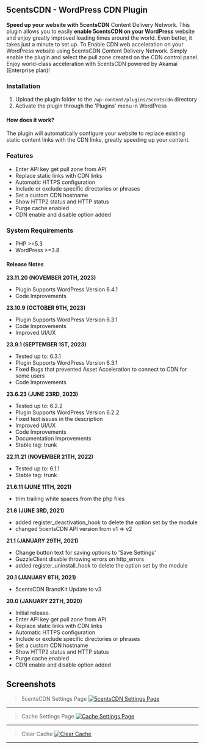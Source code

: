 ## 5centsCDN - WordPress CDN Plugin
**Speed up your website with 5centsCDN** Content Delivery Network. This plugin allows you to easily **enable 5centsCDN on your WordPress**
website and enjoy greatly improved loading times around the world. Even better, it takes just a minute to set up. To Enable CDN web acceleration on your WordPress website using 5centsCDN Content Delivery Network. Simply enable the plugin and select the pull zone created on the CDN control panel. Enjoy world-class acceleration with 5centsCDN powered by Akamai (Enterprise plan)!

### Installation

1. Upload the plugin folder to the `/wp-content/plugins/5centscdn` directory
2. Activate the plugin through the 'Plugins' menu in WordPress

#### How does it work?
The plugin will automatically configure your website to replace existing static content links with the CDN links, greatly speeding up your content.

### Features
* Enter API key get pull zone from API
* Replace static links with CDN links
* Automatic HTTPS configuration
* Include or exclude specific directories or phrases
* Set a custom CDN hostname
* Show HTTP2 status and HTTP status
* Purge cache enabled
* CDN enable and disable option added

### System Requirements
* PHP >=5.3
* WordPress >=3.8

#### Release Notes
**23.11.20 (NOVEMBER 20TH, 2023)**
 - Plugin Supports WordPress Version 6.4.1
 - Code Improvements 

**23.10.9 (OCTOBER 9TH, 2023)**
 - Plugin Supports WordPress Version 6.3.1
 - Code Improvements 
 - Improved UI/UX

**23.9.1 (SEPTEMBER 1ST, 2023)**
 - Tested up to: 6.3.1
 - Plugin Supports WordPress Version 6.3.1
 - Fixed Bugs that prevented Asset Acceleration to connect to CDN for some users
 - Code Improvements

**23.6.23 (JUNE 23RD, 2023)**
 - Tested up to: 6.2.2
 - Plugin Supports WordPress Version 6.2.2
 - Fixed text issues in the description
 - Improved UI/UX
 - Code Improvements
 - Documentation Improvements
 - Stable tag: trunk

**22.11.21 (NOVEMBER 21TH, 2022)**
 - Tested up to: 6.1.1
 - Stable tag: trunk

**21.6.11 (JUNE 11TH, 2021)**
 - trim trailing white spaces from the php files

**21.6 (JUNE 3RD, 2021)**
 - added register_deactivation_hook to delete the option set by the module
 - changed 5centsCDN API version from v1 => v2

**21.1 (JANUARY 29TH, 2021)**
 - Change button text for saving options to 'Save Settings'
 - GuzzleClient disable throwing errors on http_errors
 - added register_uninstall_hook to delete the option set by the module

**20.1 (JANUARY 8TH, 2021)**
 - 5centsCDN BrandKit Update to v3

**20.0 (JANUARY 22TH, 2020)**
- Initial release.
- Enter API key get pull zone from API
- Replace static links with CDN links
- Automatic HTTPS configuration
- Include or exclude specific directories or phrases
- Set a custom CDN hostname
- Show HTTP2 status and HTTP status
- Purge cache enabled
- CDN enable and disable option added

## Screenshots
> 5centsCDN Settings Page
[![5centsCDN Settings Page](https://ps.w.org/5centscdn/assets/screenshot-1.png?rev=2243684 "5centsCDN Settings Page")](https://ps.w.org/5centscdn/assets/screenshot-1.png?rev=2243684 "5centsCDN Settings Page")

------------

> Cache Settings Page
[![Cache Settings Page](https://ps.w.org/5centscdn/assets/screenshot-2.png?rev=2243684 "Cache Settings Page")](https://ps.w.org/5centscdn/assets/screenshot-2.png?rev=2243684 "Cache Settings Page")


------------

> Clear Cache
[![Clear Cache](https://ps.w.org/5centscdn/assets/screenshot-3.png?rev=2243684 "Clear Cache")](https://ps.w.org/5centscdn/assets/screenshot-3.png?rev=2243684 "Clear Cache")


------------
